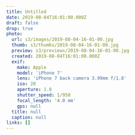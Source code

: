 ```yaml
---
title: Untitled
date: 2019-08-04T16:01:00.000Z
draft: false
drop: true
photo:
  url: s3/images/2019-08-04-16-01-00.jpg
  thumb: s3/thumbs/2019-08-04-16-01-00.jpg
  preview: s3/previews/2019-08-04-16-01-00.jpg
  created: 2019-08-04T16:01:00.000Z
  exif:
    make: Apple
    model: 'iPhone 7'
    lens: 'iPhone 7 back camera 3.99mm f/1.8'
    iso: 20
    aperture: 1.8
    shutter_speed: 1/950
    focal_length: '4.0 mm'
    gps: null
  title: null
  caption: null
links: []
---
```

